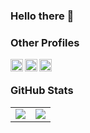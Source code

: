 ### Hello there 👋


### Other Profiles
<a href="https://de.linkedin.com/in/sandro-mund">
  <img align="left" alt="Sandro's LinkedIn" width="20px" height="20px" src="https://cdn.icon-icons.com/icons2/1753/PNG/512/iconfinder-social-media-applications-14linkedin-4102586_113786.png" />
</a>
<a href="https://scholar.google.de/citations?user=CdDLTNkAAAAJ&hl=de">
  <img align="left" alt="Sandro's Google Scholar" width="20px" height="20px" src="https://cdn.icon-icons.com/icons2/2108/PNG/512/google_scholar_icon_130918.png" />
</a>
<a href="https://www.hackerrank.com/sandromund">
  <img align="left" alt="Sandro's HackerRank" width="20px" height="20px" 
       src="https://upload.wikimedia.org/wikipedia/commons/4/40/HackerRank_Icon-1000px.png"/>
</a>

<br/>

### GitHub Stats


<table class="center" style="width:100%;">
  <tr>
    <td align="center">
  <img align="center" 
       src="https://github-readme-stats.vercel.app/api?username=sandromund" />
    </td>
    <td align="center">
  <img align="center" 
       src="https://github-readme-stats.vercel.app/api/top-langs/?username=sandromund" />
</td>
  </tr>
</table>


<!--
**sandromund/sandromund** is a ✨ _special_ ✨ repository because its `README.md` (this file) appears on your GitHub profile.

Here are some ideas to get you started:

- 🔭 I’m currently working on ...
- 🌱 I’m currently learning ...
- 👯 I’m looking to collaborate on ...
- 🤔 I’m looking for help with ...
- 💬 Ask me about ...
- 📫 How to reach me: ...
- 😄 Pronouns: ...
- ⚡ Fun fact: ...
-->

